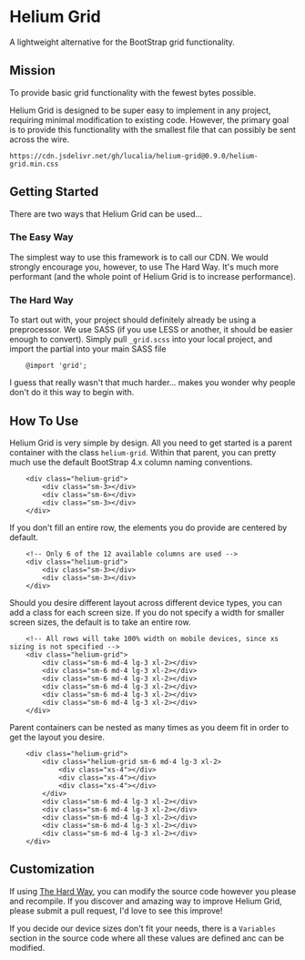 # Helium Grid

A lightweight alternative for the BootStrap grid functionality.

## Mission

To provide basic grid functionality with the fewest bytes possible.

Helium Grid is designed to be super easy to implement in any project, requiring minimal modification to existing code. However, the primary goal is to provide this functionality with the smallest file that can possibly be sent across the wire.

```
https://cdn.jsdelivr.net/gh/lucalia/helium-grid@0.9.0/helium-grid.min.css
```

## Getting Started

There are two ways that Helium Grid can be used...

### The Easy Way

The simplest way to use this framework is to call our CDN. We would strongly encourage you, however, to use The Hard Way. It's much more performant (and the whole point of Helium Grid is to increase performance).

### The Hard Way

To start out with, your project should definitely already be using a preprocessor. We use SASS (if you use LESS or another, it should be easier enough to convert). Simply pull `_grid.scss` into your local project, and import the partial into your main SASS file

```
    @import 'grid';
```

I guess that really wasn't that much harder... makes you wonder why people don't do it this way to begin with.

## How To Use

Helium Grid is very simple by design. All you need to get started is a parent container with the class `helium-grid`. Within that parent, you can pretty much use the default BootStrap 4.x column naming conventions.

```
    <div class="helium-grid">
        <div class="sm-3></div>
        <div class="sm-6></div>
        <div class="sm-3></div>
    </div>
```

If you don't fill an entire row, the elements you do provide are centered by default.

```
    <!-- Only 6 of the 12 available columns are used -->
    <div class="helium-grid">
        <div class="sm-3></div>
        <div class="sm-3></div>
    </div>
```

Should you desire different layout across different device types, you can add a class for each screen size. If you do not specify a width for smaller screen sizes, the default is to take an entire row.

```
    <!-- All rows will take 100% width on mobile devices, since xs sizing is not specified -->
    <div class="helium-grid">
        <div class="sm-6 md-4 lg-3 xl-2></div>
        <div class="sm-6 md-4 lg-3 xl-2></div>
        <div class="sm-6 md-4 lg-3 xl-2></div>
        <div class="sm-6 md-4 lg-3 xl-2></div>
        <div class="sm-6 md-4 lg-3 xl-2></div>
        <div class="sm-6 md-4 lg-3 xl-2></div>
    </div>
```

Parent containers can be nested as many times as you deem fit in order to get the layout you desire. 

```
    <div class="helium-grid">
        <div class="helium-grid sm-6 md-4 lg-3 xl-2>
            <div class="xs-4"></div>
            <div class="xs-4"></div>
            <div class="xs-4"></div>
        </div>
        <div class="sm-6 md-4 lg-3 xl-2></div>
        <div class="sm-6 md-4 lg-3 xl-2></div>
        <div class="sm-6 md-4 lg-3 xl-2></div>
        <div class="sm-6 md-4 lg-3 xl-2></div>
        <div class="sm-6 md-4 lg-3 xl-2></div>
    </div>
```

## Customization

If using [The Hard Way](#the-hard-way), you can modify the source code however you please and recompile. If you discover and amazing way to improve Helium Grid, please submit a pull request, I'd love to see this improve!

If you decide our device sizes don't fit your needs, there is a `Variables` section in the source code where all these values are defined anc can be modified.
